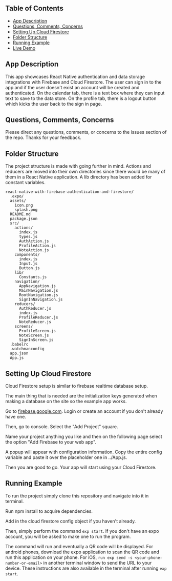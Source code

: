 ## Table of Contents

- [App Description](#app-description)
- [Questions, Comments, Concerns](#questions-feedback)
- [Setting Up Cloud Firestore](#setting-up-cloud-firestore)
- [Folder Structure](#folder-structure)
- [Running Example](#running-example)
- [Live Demo](#live-demo)

## App Description

This app showcases React Native authentication and data storage integrations with Firebase and Cloud Firestore. The user can sign in to the app and
if the user doesn't exist an account will be created and authenticated. On the calendar tab, there is a text box where they can input text to 
save to the data store. On the profile tab, there is a logout button which kicks the user back to the sign in page.

## Questions, Comments, Concerns

Please direct any questions, comments, or concerns to the issues section of the repo. Thanks for your feedback. 

## Folder Structure

The project structure is made with going further in mind. Actions and reducers are moved
into their own directories since there would be many of them in a React Native application. A lib
directory has been added for constant variables.


```
react-native-with-firebase-authentication-and-firestore/
  .expo/
  assets/
    icon.png
    splash.png
  README.md
  package.json
  src/
    actions/
      index.js
      types.js
      AuthAction.js
      ProfileAction.js
      NoteAction.js
    components/
      index.js
      Input.js
      Button.js
    lib/
      Constants.js
    navigation/
      AppNavigation.js
      MainNavigation.js
      RootNavigation.js
      SignInNavigation.js
    reducers/
      AuthReducer.js
      index.js
      ProfileReducer.js
      NoteReducer.js
    screens/
      ProfileScreen.js
      NoteScreen.js
      SignInScreen.js
  .babelrc
  .watchmanconfig
  app.json
  App.js
```

## Setting Up Cloud Firestore

Cloud Firestore setup is similar to firebase realtime database setup. 

The main thing that is needed are the initialization keys generated when making a database
on the site so the example app works. 

Go to [firebase.google.com](https://firebase.google.com/). Login or create an account if
you don't already have one. 

Then, go to console. Select the "Add Project" square. 

Name your project anything you like and then on the following page select the option
"Add Firebase to your web app". 

A popup will appear with configuration information. Copy the entire config variable and 
paste it over the placeholder one in ../App.js. 

Then you are good to go. Your app will start using your Cloud Firestore.

## Running Example

To run the project simply clone this repository and navigate into it in terminal. 

Run npm install to acquire dependencies. 

Add in the cloud firestore config object if you haven't already.

Then, simply perform the command `exp start`. If you don't have an expo account, you will be asked to make one to run the program.

The command will run and eventually a QR code will be displayed. For android phones, download the expo application to scan the QR code 
and run this application on your phone. For iOS, `run exp send -s <your-phone-number-or-email>` in another terminal window to
send the URL to your device. These instructions are also available in the terminal after running `exp start`. 
